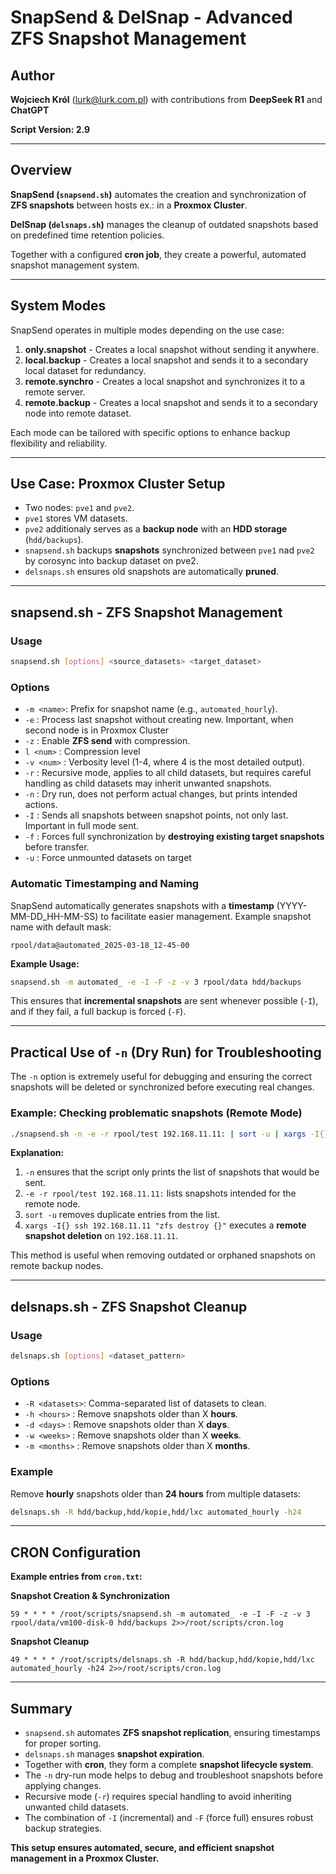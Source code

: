  # SnapSend & DelSnap - Advanced ZFS Snapshot Management
 
 ## Author
 **Wojciech Król** (lurk@lurk.com.pl) with contributions from **DeepSeek R1** and **ChatGPT**
 
 **Script Version: 2.9**
 
 ---
 
 ## Overview
 **SnapSend (`snapsend.sh`)** automates the creation and synchronization of **ZFS snapshots** between hosts ex.: in a **Proxmox Cluster**.
 
 **DelSnap (`delsnaps.sh`)** manages the cleanup of outdated snapshots based on predefined time retention policies.
 
 Together with a configured **cron job**, they create a powerful, automated snapshot management system.
 
 ---
 
 ## System Modes
 
 SnapSend operates in multiple modes depending on the use case:
 
 1. **only.snapshot** - Creates a local snapshot without sending it anywhere.
 2. **local.backup** - Creates a local snapshot and sends it to a secondary local dataset for redundancy.
 3. **remote.synchro** - Creates a local snapshot and synchronizes it to a remote server.
 4. **remote.backup** - Creates a local snapshot and sends it to a secondary node into remote dataset.
 
 Each mode can be tailored with specific options to enhance backup flexibility and reliability.
 
 ---
 
 ## Use Case: Proxmox Cluster Setup
 
 - Two nodes: `pve1` and `pve2`.
 - `pve1` stores VM datasets.
 - `pve2` additionaly serves as a **backup node** with an **HDD storage** (`hdd/backups`).
 - `snapsend.sh` backups **snapshots** synchronized between `pve1` nad `pve2` by corosync into backup dataset on pve2.
 - `delsnaps.sh` ensures old snapshots are automatically **pruned**.
 
 ---
 
 ## snapsend.sh - ZFS Snapshot Management
 
 ### Usage
 ```bash
 snapsend.sh [options] <source_datasets> <target_dataset>
 ```
 
 ### Options
 - `-m <name>`: Prefix for snapshot name (e.g., `automated_hourly`).
 - `-e`       : Process last snapshot without creating new. Important, when second node is in Proxmox Cluster
 - `-z`       : Enable **ZFS send** with compression.
 -  `l <num>` : Compression level
 - `-v <num>` : Verbosity level (1-4, where 4 is the most detailed output).
 - `-r`       : Recursive mode, applies to all child datasets, but requires careful handling as child datasets may inherit unwanted snapshots.
 - `-n`       : Dry run, does not perform actual changes, but prints intended actions.
 - `-I`       : Sends all snapshots between snapshot points, not only last. Important in full mode sent.
 - `-f`       : Forces full synchronization by **destroying existing target snapshots** before transfer.
 - `-u`		  : Force unmounted datasets on target

 ### Automatic Timestamping and Naming
 
 SnapSend automatically generates snapshots with a **timestamp** (YYYY-MM-DD_HH-MM-SS) to facilitate easier management.
 Example snapshot name with default mask:
 ```
 rpool/data@automated_2025-03-18_12-45-00
 ```
 
 **Example Usage:**
 ```bash
 snapsend.sh -m automated_ -e -I -F -z -v 3 rpool/data hdd/backups
 ```
 
 This ensures that **incremental snapshots** are sent whenever possible (`-I`), and if they fail, a full backup is forced (`-F`).
 
 ---
 
 ## Practical Use of `-n` (Dry Run) for Troubleshooting
 
 The `-n` option is extremely useful for debugging and ensuring the correct snapshots will be deleted or synchronized before executing real changes.
 
 ### Example: Checking problematic snapshots (Remote Mode)
 ```bash
 ./snapsend.sh -n -e -r rpool/test 192.168.11.11: | sort -u | xargs -I{} ssh 192.168.11.11 "zfs destroy {}"
 ```
 
 **Explanation:**
 1. `-n` ensures that the script only prints the list of snapshots that would be sent.
 2. `-e -r rpool/test 192.168.11.11:` lists snapshots intended for the remote node.
 3. `sort -u` removes duplicate entries from the list.
 4. `xargs -I{} ssh 192.168.11.11 "zfs destroy {}"` executes a **remote snapshot deletion** on `192.168.11.11`.
 
 This method is useful when removing outdated or orphaned snapshots on remote backup nodes.
 
 ---
 
 ## delsnaps.sh - ZFS Snapshot Cleanup
 
 ### Usage
 ```bash
 delsnaps.sh [options] <dataset_pattern>
 ```
 
 ### Options
 - `-R <datasets>`: Comma-separated list of datasets to clean.
 - `-h <hours>`  : Remove snapshots older than X **hours**.
 - `-d <days>`   : Remove snapshots older than X **days**.
 - `-w <weeks>`  : Remove snapshots older than X **weeks**.
 - `-m <months>` : Remove snapshots older than X **months**.
 
 ### Example
 Remove **hourly** snapshots older than **24 hours** from multiple datasets:
 ```bash
 delsnaps.sh -R hdd/backup,hdd/kopie,hdd/lxc automated_hourly -h24
 ```
 
 ---
 
 ## CRON Configuration
 
 **Example entries from `cron.txt`:**
 
 **Snapshot Creation & Synchronization**
 ```cron
 59 * * * * /root/scripts/snapsend.sh -m automated_ -e -I -F -z -v 3 rpool/data/vm100-disk-0 hdd/backups 2>>/root/scripts/cron.log
 ```
 
 **Snapshot Cleanup**
 ```cron
 49 * * * * /root/scripts/delsnaps.sh -R hdd/backup,hdd/kopie,hdd/lxc automated_hourly -h24 2>>/root/scripts/cron.log
 ```
 
 ---
 
 ## Summary
 - `snapsend.sh` automates **ZFS snapshot replication**, ensuring timestamps for proper sorting.
 - `delsnaps.sh` manages **snapshot expiration**.
 - Together with **cron**, they form a complete **snapshot lifecycle system**.
 - The `-n` dry-run mode helps to debug and troubleshoot snapshots before applying changes.
 - Recursive mode (`-r`) requires special handling to avoid inheriting unwanted child datasets.
 - The combination of `-I` (incremental) and `-F` (force full) ensures robust backup strategies.
 
 **This setup ensures automated, secure, and efficient snapshot management in a Proxmox Cluster.**
